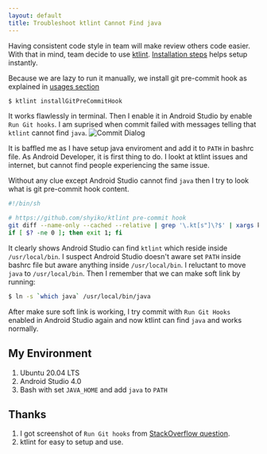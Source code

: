 ```yaml
---
layout: default
title: Troubleshoot ktlint Cannot Find java
---
```

Having consistent code style in team will make review others code easier. With that in mind, team decide to use [ktlint](https://github.com/pinterest/ktlint). [Installation steps](https://github.com/pinterest/ktlint#installation) helps setup instantly.

Because we are lazy to run it manually, we install git pre-commit hook as explained in [usages section](https://github.com/pinterest/ktlint#usage)
```bash
$ ktlint installGitPreCommitHook
```

It works flawlessly in terminal. Then I enable it in Android Studio by enable `Run Git hooks`. 
I am suprised when commit failed with messages telling that `ktlint` cannot find `java`. 
![Commit Dialog](https://i.stack.imgur.com/YPyPv.png)

It is baffled me as I have setup java enviroment and add it to `PATH` in bashrc file. As Android Developer, it is first thing to do. I lookt at ktlint issues and internet, but cannot find people experiencing the same issue. 

Without any clue except Android Studio cannot find `java` then I try to look what is git pre-commit hook content. 
```bash
#!/bin/sh

# https://github.com/shyiko/ktlint pre-commit hook
git diff --name-only --cached --relative | grep '\.kt[s"]\?$' | xargs ktlint --relative .
if [ $? -ne 0 ]; then exit 1; fi
```

It clearly shows Android Studio can find `ktlint` which reside inside `/usr/local/bin`. I suspect Android Studio doesn't aware set `PATH` inside bashrc file but aware anything inside `/usr/local/bin`. I reluctant to move `java` to `/usr/local/bin`. Then I remember that we can make soft link  by running:
```bash
$ ln -s `which java` /usr/local/bin/java
```

After make sure soft link is working, I try commit with `Run Git Hooks` enabled in Android Studio again and now ktlint can find `java`  and works normally.

## My Environment
1. Ubuntu 20.04 LTS
1. Android Studio 4.0
1. Bash with set `JAVA_HOME` and add `java` to `PATH`

## Thanks
1. I got screenshot of `Run Git hooks` from [StackOverflow question](https://stackoverflow.com/questions/53607355/intellij-before-commit-run-git-hooks).  
2. ktlint for easy to setup and use. 
 
